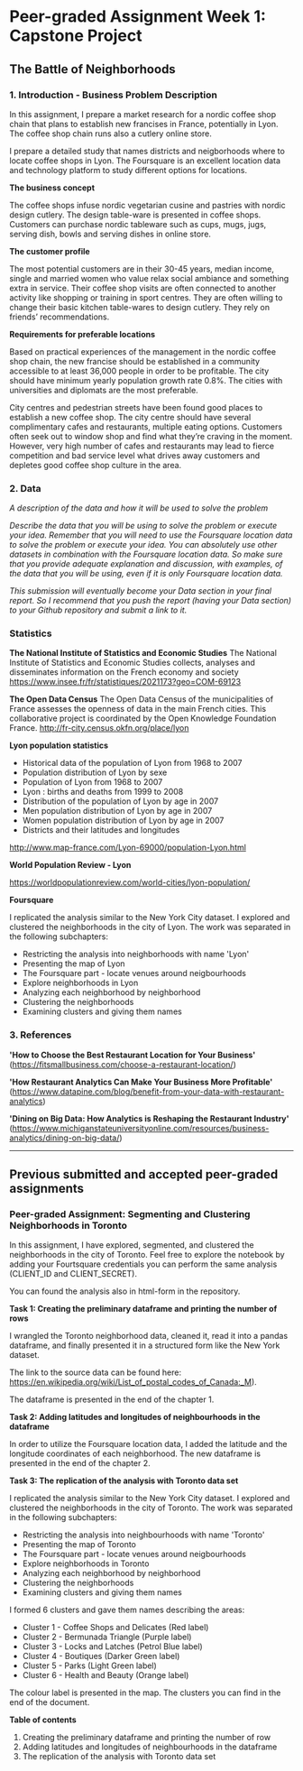 # Peer-graded Assignment Week 1: Capstone Project 
## The Battle of Neighborhoods

### 1. Introduction - Business Problem Description

In this assignment, I prepare a market research for a nordic coffee shop chain that plans to establish new francises in France, potentially in Lyon. The coffee shop chain runs also a cutlery online store.

I prepare a detailed study that names districts and neigborhoods where to locate coffee shops in Lyon. The Foursquare is an excellent location data and technology platform to study different options for locations.

**The business concept**

The coffee shops infuse nordic vegetarian cusine and pastries with nordic design cutlery. The design table-ware is presented in coffee shops. Customers can purchase nordic tableware such as cups, mugs, jugs, serving dish, bowls and serving dishes in online store.

**The customer profile**

The most potential customers are in their 30-45 years, median income, single and married women who value relax social ambiance and something extra in service. Their coffee shop visits are often connected to another activity like shopping or training in sport centres. They are often willing to change their basic kitchen table-wares to design cutlery. They rely on friends’ recommendations.

**Requirements for preferable locations**

Based on practical experiences of the management in the nordic coffee shop chain, the new francise should be established in a community accessible to at least 36,000 people in order to be profitable. The city should have minimum yearly population growth rate 0.8%. The cities with universities and diplomats are the most preferable.

City centres and pedestrian streets have been found good places to establish a new coffee shop. The city centre should have several complimentary cafes and restaurants, multiple eating options. Customers often seek out to window shop and find what they’re craving in the moment. However, very high number of cafes and restaurants may lead to fierce competition and bad service level what drives away customers and depletes good coffee shop culture in the area.

### 2. Data

_A description of the data and how it will be used to solve the problem_

_Describe the data that you will be using to solve the problem or execute your idea. Remember that you will need to use the Foursquare location data to solve the problem or execute your idea. You can absolutely use other datasets in combination with the Foursquare location data. So make sure that you provide adequate explanation and discussion, with examples, of the data that you will be using, even if it is only Foursquare location data._

_This submission will eventually become your Data section in your final report. So I recommend that you push the report (having your Data section) to your Github repository and submit a link to it._

### Statistics

**The National Institute of Statistics and Economic Studies**
The National Institute of Statistics and Economic Studies collects, analyses and disseminates information on the French economy and society
https://www.insee.fr/fr/statistiques/2021173?geo=COM-69123

**The Open Data Census**
The Open Data Census of the municipalities of France assesses the openness of data in the main French cities. This collaborative project is coordinated by the Open Knowledge Foundation France.
http://fr-city.census.okfn.org/place/lyon

**Lyon population statistics**
+ Historical data of the population of Lyon from 1968 to 2007
+ Population distribution of Lyon by sexe
+ Population of Lyon from 1968 to 2007
+ Lyon : births and deaths from 1999 to 2008
+ Distribution of the population of Lyon by age in 2007
+ Men population distribution of Lyon by age in 2007
+ Women population distribution of Lyon by age in 2007
+ Districts and their latitudes and longitudes

http://www.map-france.com/Lyon-69000/population-Lyon.html

**World Population Review - Lyon**

https://worldpopulationreview.com/world-cities/lyon-population/

**Foursquare**

I replicated the analysis similar to the New York City dataset. I explored and clustered the neighborhoods in the city of Lyon. The work was separated in the following subchapters:
+ Restricting the analysis into neighborhoods with name 'Lyon'
+ Presenting the map of Lyon
+ The Foursquare part - locate venues around neigbourhoods
+ Explore neighborhoods in Lyon
+ Analyzing each neighborhood by neighborhood
+ Clustering the neighborhoods
+ Examining clusters and giving them names

### 3. References

**'How to Choose the Best Restaurant Location for Your Business'**
(https://fitsmallbusiness.com/choose-a-restaurant-location/)

**'How Restaurant Analytics Can Make Your Business More Profitable'**
(https://www.datapine.com/blog/benefit-from-your-data-with-restaurant-analytics)

**'Dining on Big Data: How Analytics is Reshaping the Restaurant Industry'**
(https://www.michiganstateuniversityonline.com/resources/business-analytics/dining-on-big-data/)

------

## Previous submitted and accepted peer-graded assignments

### Peer-graded Assignment: Segmenting and Clustering Neighborhoods in Toronto

In this assignment, I have explored, segmented, and clustered the neighborhoods in the city of Toronto. Feel free to explore the notebook by adding your Fourtsquare credentials you can perform the same analysis (CLIENT_ID and CLIENT_SECRET).

You can found the analysis also in html-form in the repository.

**Task 1: Creating the preliminary dataframe and printing the number of rows**

I wrangled the Toronto neighborhood data, cleaned it, read it into a pandas dataframe, and finally presented it in a structured form like the New York dataset.

The link to the source data can be found here: https://en.wikipedia.org/wiki/List_of_postal_codes_of_Canada:_M).

The dataframe is presented in the end of the chapter 1.

**Task 2: Adding latitudes and longitudes of neighbourhoods in the dataframe**

In order to utilize the Foursquare location data, I added the latitude and the longitude coordinates of each neighborhood.
The new dataframe is presented in the end of the chapter 2.

**Task 3: The replication of the analysis with Toronto data set**

I replicated the analysis similar to the New York City dataset. I explored and clustered the neighborhoods in the city of Toronto. The work was separated in the following subchapters:

+ Restricting the analysis into neighbourhoods with name 'Toronto'
+ Presenting the map of Toronto
+ The Foursquare part - locate venues around neigbourhoods
+ Explore neighborhoods in Toronto
+ Analyzing each neighborhood by neighborhood
+ Clustering the neighborhoods
+ Examining clusters and giving them names

I formed 6 clusters and gave them names describing the areas:
- Cluster 1 - Coffee Shops and Delicates (Red label)
- Cluster 2 - Bermunada Triangle (Purple label)
- Cluster 3 - Locks and Latches (Petrol Blue label)
- Cluster 4 - Boutiques (Darker Green label)
- Cluster 5 - Parks (Light Green label)
- Cluster 6 - Health and Beauty (Orange label)

The colour label is presented in the map. The clusters you can find in the end of the document.

**Table of contents**
1. Creating the preliminary dataframe and printing the number of row
2. Adding latitudes and longitudes of neighbourhoods in the dataframe
3. The replication of the analysis with Toronto data set
